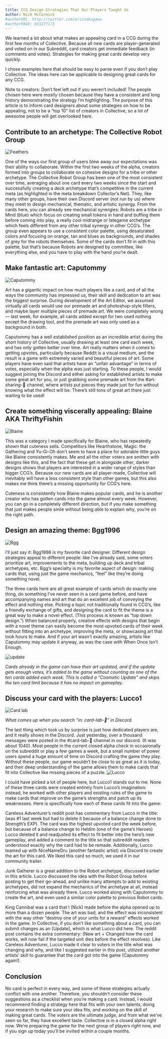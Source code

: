 ```yaml
---
title: CCG Design Strategies That Our Players Taught Us
author: Nick McCormick
#authorURL: http://twitter.com/ericnakagawa
#authorFBID: 661277173
---
```


We learned a lot about what makes an appealing card in a CCG during the first few months of Collective. Because all new cards are player-generated and voted on in our Subreddit, card creators get immediate feedback (in comments and votes). Strategies for making great cards develop very quickly.

I chose examples here that should be easy to parse even if you don’t play Collective. The ideas here can be applicable to designing great cards for any CCG.

Note to creators: Don’t feel left out if you weren’t included! The people chosen here were mostly chosen because they have a consistent and long history demonstrating the strategy I’m highlighting. The purpose of this article is to inform card designers about some strategies on how to be appealing, not to be a “top 10” list of creators in Collective, so a lot of awesome people will get overlooked here.

## Contribute to an archetype: The Collective Robot Group

![Feathers](assets/blog2/feathers.jpg)

One of the ways our first group of users blew away our expectations was their ability to collaborate. Within the first two weeks of the alpha, creators formed into groups to collaborate on cohesive designs for a tribe or other archetype. The Collective Robot Group has been one of the most consistent over time, averaging about one card every two weeks since the start and successfully creating a deck archetype that’s competitive in the current meta (as highlighted in the meta breakdown Collector’s Net). They, like many other groups, have their own Discord server (not run by us) where they meet to design mechanical, thematic, and artistic synergy. From the cards here, you can already see mechanical synergies: Robots are a tribe in Mind (blue) which focus on creating small tokens in hand and buffing them before coming into play, a really cool midrange or lategame archetype which feels different from any other tribal synergy in other CCG’s. The group even appears to use a consistent color palette, using desaturated colors and focusing on orange, tan and blues as backgrounds, and shades of grey for the robots themselves. Some of the cards don’t fit in with this palette, but that’s because Robots are designed by committee, like everything else, and you have to play with the hand you’re dealt.

## Make fantastic art: Caputommy

![Caputommy](assets/blog2/capu.jpg)

Art has a gigantic impact on how much players like a card, and of all the ways the community has impressed us, their skill and dedication to art was the biggest surprise. During development of the Art Editor, we assumed virtually all cards would use our premade art and photoshop-style filters, and maybe layer multiple pieces of premade art. We were completely wrong — last week, for example, all cards added except for two used nothing except the drawing tool, and the premade art was only used as a background in both.

Caputommy has a well established position as an incredible artist during the short history of Collective, usually drawing at least one card each week, and has only gotten better over time. Art really matters when it comes to getting upvotes, particularly because Reddit is a visual medium, and the result is a game with extremely varied and beautiful pieces of art. Some players have even said that artists have an “unfair advantage” in terms of votes, especially when the alpha was just starting. To these people, I would suggest joining the Discord and either asking for established artists to make some great art for you, or just grabbing some premade art from the #art-sharing-🎨 channel, where artists put pieces they made just for fun without knowing what the effect will be. There’s still tons of great art there just waiting to be used!

## Create something viscerally appealing: Blaine AKA ThriftyFishin

![Blaine](assets/blog2/blaine.jpg)

This was a category I made specifically for Blaine, who has repeatedly shown that cuteness sells. Competitors like Hearthstone, Magic: the Gathering and Yu-Gi-Oh don’t seem to have a place for adorable little guys like Blaine consistently makes. Me and all the other voters are smitten with designs like this, and the fact that these get in alongside other, darker designs shows that players are interested in a wider range of styles than bigger CCG’s. Because our new cards are all player-made, Collective will inevitably will have a less consistent style than other games, but this also makes me think there’s a missing opportunity for CCG’s here.

Cuteness is consistently how Blaine makes popular cards, and he is another creator who has gotten cards into the game almost every week. However, you can go in a completely different direction, but if you make something that just makes people smile without being able to explain why, you’re on the right path.

## Design an amazing theme: Bgg1996

![Bgg](assets/blog2/bgg.jpg)

I’ll just say it: Bgg1996 is my favorite card designer. Different design strategies appeal to different people: like I’ve already said, some voters prioritize art, improvements to the meta, building up deck and tribal archetypes, etc. Bgg’s specialty is my favorite aspect of design: making cards that, using just the game mechanics, “feel” like they’re doing something novel.

The three cards here are all great example of cards which do exactly one thing, do something I’ve never seen in a card game before, and have accompanying names and art that do an excellent job of conveying the effect and nothing else. Picking a topic not traditionally found in CCG’s, like a friendly exchange of gifts, and designing the card to fit the theme is a great way to make a novel effect. (This process is known as “top down design.”) When balanced properly, creative effects with designs that begin with a novel theme can easily become the most upvoted cards of their week without fitting into an archetype, improving the meta, or showcasing art that took hours to make. And if your art wasn’t exactly amazing, artists like Caputommy may update it anyway, as was the case with When Once Isn’t Enough.

![update](assets/blog2/update.jpg)

_Cards already in the game can have their art updated, and if the update gets enough votes, it’s added to the game without counting as one of the ten cards added each week. This is called a “Cosmetic Update” and skips the ten card limit because it has no impact on gameplay._

## Discuss your card with the players: Lucco1

![Card lab](assets/blog2/lab.png)

_What comes up when you search “in: card-lab-🔬“ in Discord._

The last thing which took us by surprise is just how dedicated players are, and it really shows in the Discord. Just yesterday, over a thousand messages were posted in the #card-lab-🔬 channel in our discord. (It was about 1040). Most people in the current closed alpha check in occasionally on the subreddit or play a few games a week, but a small number of power users spend a huge amount of time on Discord crafting the game they play. Without these people, our game wouldn’t be close to as great as it is today, and their deep understanding of the game allows them to make cards that fit into Collective like missing pieces of a puzzle.
![Lucco](assets/blog2/lucco.jpg)

I could have picked a lot of people here, but Lucco1 stands out to me. None of these three cards were created entirely from Lucco’s imagination: instead, he worked with other players and existing rules of the game to make cards that improve on the game’s strengths and patch up its weaknesses. Here is specifically how each of these cards fit into the game:

Careless Adventurer’s reddit post has commentary from Lucco in the title: (was #1 last week but had to delete it because of a balance change done to Strength’s EXP). The card was the highest upvoted card the week before, but because of a balance change to Heldim (one of the game’s Heroes) Lucco deleted it and readjusted its effect to fit better into the hero’s new gameplay, and added a comment to the title so that subreddit readers understood exactly why the card had to be remade. Additionally, Lucco teamed up with NiceNameDru (another fantastic artist) via Discord to create the art for this card. We liked this card so much, we used it in our community trailer.

Junk Gatherer is a great addition to the Robot archetype, discussed earlier in this article. Lucco discussed the idea with the Robot Group before posting to get their go-ahead, and unlike many attempts to add to existing archetypes, did not expand the mechanics of the archetype at all, instead reinforcing what was already there. Lucco worked along with Caputommy to create the art, and even used a similar color palette to previous Robot cards.

King Cannibal was a card that I (Nick) made before the alpha opened up to more than a dozen people. The art was bad, and the effect was inconsistent with the way other “destroy one of your units for a reward” effects worked in the game. In Collective, if you don’t like something about a card, you can submit changes as an [Update], which is what Lucco did here. The reddit post contains the extra commentary: (New art + Changed how the card works, will now fail if the targeted unit dies before the effect resolves). Like Careless Adventurer, Lucco made it clear to voters in the title what was changing and why, and like I suggested earlier in this post, utilized another artists’ skill to guarantee that the card got into the game (Caputommy again!).

## Conclusion

No card is perfect in every way, and some of these strategies actually conflict with one another. Therefore, you shouldn’t consider these suggestions as a checklist when you’re making a card. Instead, I would recommend finding a strategy here that fits with your own talents, doing your research to make sure your idea fits, and working on the skill of making great cards. The voters are the ultimate judge, and from what we’ve seen so far, they have excellent taste.
Collective is in a closed alpha right now. We’re preparing the game for the next group of players right now, and if you sign up today you’ll be invited within a couple months.
